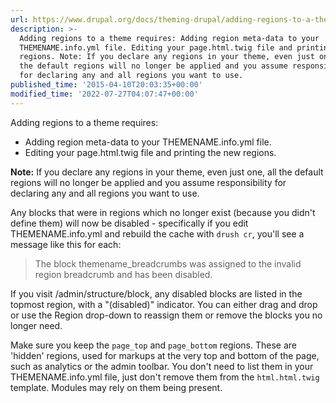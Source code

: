 ```yaml
---
url: https://www.drupal.org/docs/theming-drupal/adding-regions-to-a-theme
description: >-
  Adding regions to a theme requires: Adding region meta-data to your
  THEMENAME.info.yml file. Editing your page.html.twig file and printing the new
  regions. Note: If you declare any regions in your theme, even just one, all
  the default regions will no longer be applied and you assume responsibility
  for declaring any and all regions you want to use.
published_time: '2015-04-10T20:03:35+00:00'
modified_time: '2022-07-27T04:07:47+00:00'
---
```

Adding regions to a theme requires:

* Adding region meta-data to your THEMENAME.info.yml file.
* Editing your page.html.twig file and printing the new regions.

**Note:** If you declare any regions in your theme, even just one, all the default regions will no longer be applied and you assume responsibility for declaring any and all regions you want to use. 

Any blocks that were in regions which no longer exist (because you didn't define them) will now be disabled - specifically if you edit THEMENAME.info.yml and rebuild the cache with `drush cr`, you'll see a message like this for each:

> The block themename\_breadcrumbs was assigned to the invalid region breadcrumb and has been disabled.

If you visit /admin/structure/block, any disabled blocks are listed in the topmost region, with a "(disabled)" indicator. You can either drag and drop or use the Region drop-down to reassign them or remove the blocks you no longer need.

Make sure you keep the `page_top` and `page_bottom` regions. These are 'hidden' regions, used for markups at the very top and bottom of the page, such as analytics or the admin toolbar. You don't need to list them in your THEMENAME.info.yml file, just don't remove them from the `html.html.twig` template. Modules may rely on them being present.
